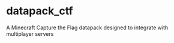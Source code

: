 # datapack_ctf
A Minecraft Capture the Flag datapack designed to integrate with multiplayer servers
